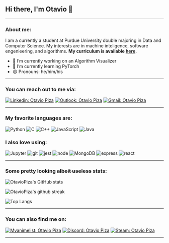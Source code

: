 ## Hi there, I'm Otavio 👋

---

### About me:

I am a currently a student at Purdue University double majoring in Data and Computer Science. My interests are in machine inteligence, software engenieering, and algorithms. **My curriculum is available <a href='https://drive.google.com/file/d/1IQp1kk96pS9DpaCHb6aoh93PMQBvU-nS/view?usp=sharing'>here</a>.**

- 🔭 I’m currently working on an Algorithm Visualizer
- 🌱 I’m currently learning PyTorch
- 😄 Pronouns: he/him/his
 
---

### You can reach out to me via:

[![Linkedin: Otavio Piza](https://img.shields.io/badge/LinkedIn-0077B5?style=for-the-badge&logo=linkedin&logoColor=white)](https://www.linkedin.com/in/otavio-sartorelli-de-toledo-piza-020a24204/)
[![Outlook: Otavio Piza](https://img.shields.io/badge/Microsoft_Outlook-0078D4?style=for-the-badge&logo=microsoft-outlook&logoColor=white)](mailto:osartore@purdue.edu)
[![Gmail: Otavio Piza](https://img.shields.io/badge/Gmail-D14836?style=for-the-badge&logo=gmail&logoColor=white)](mailto:otaviostpiza@gmail.com)

---

### My favorite languages are:

![Python](https://img.shields.io/badge/Python-3776AB?style=for-the-badge&logo=python&logoColor=white)
![C](https://img.shields.io/badge/C-00599C?style=for-the-badge&logo=c&logoColor=white)
![C++](https://img.shields.io/badge/C%2B%2B-00599C?style=for-the-badge&logo=c%2B%2B&logoColor=white)
![JavaScript](https://img.shields.io/badge/JavaScript-F7DF1E?style=for-the-badge&logo=javascript&logoColor=black)
![Java](https://img.shields.io/badge/Java-ED8B00?style=for-the-badge&logo=java&logoColor=white)


### I also love using:

![Jupyter](https://img.shields.io/badge/Jupyter-F37626.svg?&style=for-the-badge&logo=Jupyter&logoColor=white)
![git](https://img.shields.io/badge/Git-F05032?style=for-the-badge&logo=git&logoColor=whit)
![jest](https://img.shields.io/badge/Jest-C21325?style=for-the-badge&logo=jest&logoColor=white)
![node](https://img.shields.io/badge/Node.js-43853D?style=for-the-badge&logo=node-dot-js&logoColor=white)
![MongoDB](https://img.shields.io/badge/MongoDB-4EA94B?style=for-the-badge&logo=mongodb&logoColor=white)
![express](https://img.shields.io/badge/Express.js-000000?style=for-the-badge&logo=express&logoColor=white)
![react](https://img.shields.io/badge/React-20232A?style=for-the-badge&logo=react&logoColor=61DAFB)


---

### Some pretty looking ~~albeit useless~~ stats:

![OtavioPiza's GitHub stats](https://github-readme-stats.vercel.app/api?username=OtavioPiza&count_private=true&show_icons=true&theme=tokyonight)

![OtavioPiza's github streak](https://github-readme-streak-stats.herokuapp.com/?user=OtavioPiza&theme=tokyonight)

![Top Langs](https://github-readme-stats.vercel.app/api/top-langs/?username=OtavioPiza&count_private=true&show_icons=true&theme=tokyonight&layout=compact&langs_count=8)

---

### You can also find me on:

[![Myanimelist: Otavio Piza](https://img.shields.io/badge/MyAnimeList-2E51A2?style=for-the-badge&logo=MyAnimeList&logoColor=white
)](https://myanimelist.net/profile/OtavioPiza)
[![Discord: Otavio Piza](https://img.shields.io/badge/Discord-7289DA?style=for-the-badge&logo=discord&logoColor=white)](https://discordapp.com/users/otavio#0076)
[![Steam: Otavio Piza](https://img.shields.io/badge/Steam-000000?style=for-the-badge&logo=steam&logoColor=white)](https://steamcommunity.com/id/OtavioPiza/)

---
